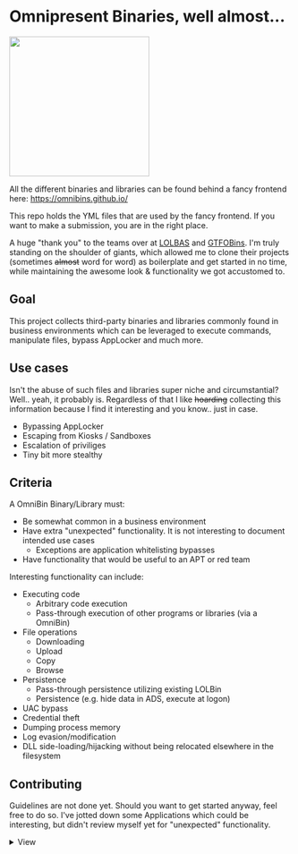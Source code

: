 # Omnipresent Binaries, well almost...
<img src="https://omnibins.github.io/assets/logo.png" height="250">

All the different binaries and libraries can be found behind a fancy frontend here: https://omnibins.github.io/

This repo holds the YML files that are used by the fancy frontend. If you want to make a submission, you are in the right place.


A huge "thank you" to the teams over at [LOLBAS](https://lolbas-project.github.io/) and [GTFOBins](https://gtfobins.github.io/). I'm truly standing on the shoulder of giants, which allowed me to clone their projects (sometimes ~~almost~~ word for word) as boilerplate and get started in no time, while maintaining the awesome look & functionality we got accustomed to.  


## Goal

This project collects third-party binaries and libraries commonly found in business environments which can be leveraged to execute commands, manipulate files, bypass AppLocker and much more.

## Use cases

Isn't the abuse of such files and libraries super niche and circumstantial? Well.. yeah, it probably is. Regardless of that I like ~~hoarding~~ collecting this information because I find it interesting and you know.. just in case.

* Bypassing AppLocker
* Escaping from Kiosks / Sandboxes
* Escalation of priviliges
* Tiny bit more stealthy

## Criteria

A OmniBin Binary/Library must:
* Be somewhat common in a business environment
* Have extra "unexpected" functionality. It is not interesting to document intended use cases
  * Exceptions are application whitelisting bypasses
* Have functionality that would be useful to an APT or red team

Interesting functionality can include:
* Executing code
  * Arbitrary code execution
  * Pass-through execution of other programs or libraries (via a OmniBin)
* File operations
  * Downloading
  * Upload
  * Copy
  * Browse
* Persistence
  * Pass-through persistence utilizing existing LOLBin
  * Persistence (e.g. hide data in ADS, execute at logon)
* UAC bypass
* Credential theft
* Dumping process memory
* Log evasion/modification
* DLL side-loading/hijacking without being relocated elsewhere in the filesystem

## Contributing

Guidelines are not done yet. Should you want to get started anyway, feel free to do so. I've jotted down some Applications which could be interesting, but didn't review myself yet for "unexpected" functionality.

<details><summary>View</summary>
<p>
* Spotify
* iTunes
* Winamp
* Google Earth
* Slack
* AVs
* Blender
* Gimp
* Inkscape
* Paint.NET
* 7-Zip
* Winrar
* WinZip
* OpenVPN
* GlobalProtect
* Adobe Suite
* Adobe Acrobat Reader
* Teams?
* Skype
* Zoom
* WebEx
* SAP
* Chrome
* Firefox
* Notion
* Notepad++
* Sublime
* VSCode
* GitHub Desktop
* SourceTree
* Git
* Figma
* CCleaner
* VLC
* WhatsApp for PC
* IrfanView
* Facebook Desktop
* TeamViewer
* AnyDesk
* Audacity
* Keepass
* LibreOffice
* Open Office
* Krita
* Darktable
* RawTherapee
* VMware Player
* Virtual Box
* Citrix Workspace
* Shotcut
* FileZilla
* Thunderbird
* TrueCrypt / VeraCrypt
* OpenSSL
* PuTTY
* XAMPP
</p>
</details>